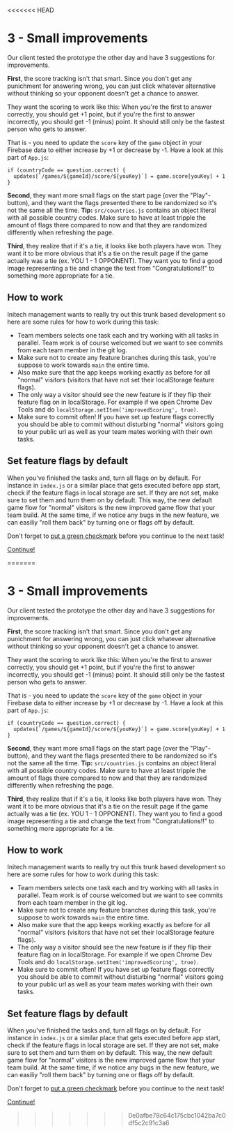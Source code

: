 <<<<<<< HEAD
# 3 - Small improvements
Our client tested the prototype the other day and have 3 suggestions for improvements.

**First**, the score tracking isn't that smart. Since you don't get any punichment for answering wrong, you can just click whatever alternative without thinking so your opponent doesn't get a chance to answer.

They want the scoring to work like this: When you're the first to answer correctly, you should get +1 point, but if you're the first to answer incorrectly, you should get -1 (minus) point. It should still only be the fastest person who gets to answer.

That is - you need to update the `score` key of the `game` object in your Firebase data to either increase by +1 or decrease by -1. Have a look at this part of `App.js`:

    if (countryCode == question.correct) {
      updates[`/games/${gameId}/score/${youKey}`] = game.score[youKey] + 1
    }

**Second**, they want more small flags on the start page (over the "Play"-button), and they want the flags presented there to be randomized so it's not the same all the time. **Tip:** `src/countries.js` contains an object literal with all possible country codes. Make sure to have at least tripple the amount of flags there compared to now and that they are randomized differently when refreshing the page.

**Third**, they realize that if it's a tie, it looks like both players have won. They want it to be more obvious that it's a tie on the result page if the game actually was a tie (ex. YOU 1 - 1 OPPONENT). They want you to find a good image representing a tie and change the text from "Congratulations!!" to something more appropriate for a tie.

## How to work
Initech management wants to really try out this trunk based development so here are some rules for how to work during this task:

- Team members selects one task each and try working with all tasks in parallel. Team work is of course welcomed but we want to see commits from each team member in the git log.
- Make sure not to create any feature branches during this task, you're suppose to work towards `main` the entire time.
- Also make sure that the app keeps working exactly as before for all "normal" visitors (visitors that have not set their localStorage feature flags).
- The only way a visitor should see the new feature is if they flip their feature flag on in localStorage. For example if we open Chrome Dev Tools and do `localStorage.setItem('improvedScoring', true)`.
- Make sure to commit often! If you have set up feature flags correctly you should be able to commit without disturbing "normal" visitors going to your public url as well as your team mates working with their own tasks.



## Set feature flags by default
When you've finished the tasks and, turn all flags on by default. For instance in `index.js` or a similar place that gets executed before app start, check if the feature flags in local storage are set. If they are not set, make sure to set them and turn them on by default. This way, the new default game flow for "normal" visitors is the new improved game flow that your team build. At the same time, if we notice any bugs in the new feature, we can easiliy "roll them back" by turning one or flags off by default.



Don't forget to [put a green checkmark](0-instructions.md) before you continue to the next task!

[Continue!](4-improved-feature-flagging.md)

=======
# 3 - Small improvements
Our client tested the prototype the other day and have 3 suggestions for improvements.

**First**, the score tracking isn't that smart. Since you don't get any punichment for answering wrong, you can just click whatever alternative without thinking so your opponent doesn't get a chance to answer.

They want the scoring to work like this: When you're the first to answer correctly, you should get +1 point, but if you're the first to answer incorrectly, you should get -1 (minus) point. It should still only be the fastest person who gets to answer.

That is - you need to update the `score` key of the `game` object in your Firebase data to either increase by +1 or decrease by -1. Have a look at this part of `App.js`:

    if (countryCode == question.correct) {
      updates[`/games/${gameId}/score/${youKey}`] = game.score[youKey] + 1
    }

**Second**, they want more small flags on the start page (over the "Play"-button), and they want the flags presented there to be randomized so it's not the same all the time. **Tip:** `src/countries.js` contains an object literal with all possible country codes. Make sure to have at least tripple the amount of flags there compared to now and that they are randomized differently when refreshing the page.

**Third**, they realize that if it's a tie, it looks like both players have won. They want it to be more obvious that it's a tie on the result page if the game actually was a tie (ex. YOU 1 - 1 OPPONENT). They want you to find a good image representing a tie and change the text from "Congratulations!!" to something more appropriate for a tie.

## How to work
Initech management wants to really try out this trunk based development so here are some rules for how to work during this task:

- Team members selects one task each and try working with all tasks in parallel. Team work is of course welcomed but we want to see commits from each team member in the git log.
- Make sure not to create any feature branches during this task, you're suppose to work towards `main` the entire time.
- Also make sure that the app keeps working exactly as before for all "normal" visitors (visitors that have not set their localStorage feature flags).
- The only way a visitor should see the new feature is if they flip their feature flag on in localStorage. For example if we open Chrome Dev Tools and do `localStorage.setItem('improvedScoring', true)`.
- Make sure to commit often! If you have set up feature flags correctly you should be able to commit without disturbing "normal" visitors going to your public url as well as your team mates working with their own tasks.



## Set feature flags by default
When you've finished the tasks and, turn all flags on by default. For instance in `index.js` or a similar place that gets executed before app start, check if the feature flags in local storage are set. If they are not set, make sure to set them and turn them on by default. This way, the new default game flow for "normal" visitors is the new improved game flow that your team build. At the same time, if we notice any bugs in the new feature, we can easiliy "roll them back" by turning one or flags off by default.



Don't forget to [put a green checkmark](README.md) before you continue to the next task!

[Continue!](4-improved-feature-flagging.md)

>>>>>>> 0e0afbe78c64c175cbc1042ba7c0df5c2c91c3a6
